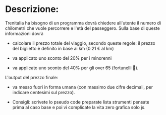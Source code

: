 # Descrizione:
Trenitalia ha bisogno di un programma dovrà chiedere all'utente il numero di chilometri che vuole percorrere e l'età del passeggero.
Sulla base di queste informazioni dovrà 
- calcolare il prezzo totale del viaggio, secondo queste regole:
il prezzo del biglietto è definito in base ai km (0.21 € al km)

- va applicato uno sconto del 20% per i minorenni
- va applicato uno sconto del 40% per gli over 65 (fortunelli :older_adult:).

L'output del prezzo finale: 
- va messo fuori in forma umana (con massimo due cifre decimali, per indicare centesimi sul prezzo).

- Consigli:
  scrivete lo pseudo code
  preparate lista strumenti
  pensate prima al caso base e poi vi complicate la vita
  zero grafica solo js.